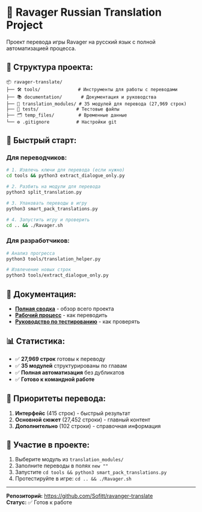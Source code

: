 # 🐉 Ravager Russian Translation Project

Проект перевода игры Ravager на русский язык с полной автоматизацией процесса.

## 📁 Структура проекта:

```
📦 ravager-translate/
├── 🛠️ tools/              # Инструменты для работы с переводами
├── 📚 documentation/       # Документация и руководства  
├── 🎯 translation_modules/ # 35 модулей для перевода (27,969 строк)
├── 🧪 tests/              # Тестовые файлы
├── 🗂️ temp_files/         # Временные данные
└── ⚙️ .gitignore          # Настройки git
```

## 🚀 Быстрый старт:

### Для переводчиков:
```bash
# 1. Извлечь ключи для перевода (если нужно)
cd tools && python3 extract_dialogue_only.py

# 2. Разбить на модули для перевода
python3 split_translation.py

# 3. Упаковать переводы в игру
python3 smart_pack_translations.py

# 4. Запустить игру и проверить
cd .. && ./Ravager.sh
```

### Для разработчиков:
```bash
# Анализ прогресса
python3 tools/translation_helper.py

# Извлечение новых строк
python3 tools/extract_dialogue_only.py
```

## 📖 Документация:

- **[Полная сводка](documentation/FINAL_SUMMARY.md)** - обзор всего проекта
- **[Рабочий процесс](documentation/TRANSLATION_WORKFLOW.md)** - как переводить
- **[Руководство по тестированию](documentation/TESTING_GUIDE.md)** - как проверять

## 📊 Статистика:

- ✅ **27,969 строк** готовы к переводу
- ✅ **35 модулей** структурированы по главам
- ✅ **Полная автоматизация** без дубликатов
- ✅ **Готово к командной работе**

## 🎯 Приоритеты перевода:

1. **Интерфейс** (415 строк) - быстрый результат
2. **Основной сюжет** (27,452 строки) - главный контент  
3. **Дополнительно** (102 строки) - справочная информация

## 🤝 Участие в проекте:

1. Выберите модуль из `translation_modules/`
2. Заполните переводы в полях `new ""`
3. Запустите `cd tools && python3 smart_pack_translations.py`
4. Протестируйте в игре: `cd .. && ./Ravager.sh`

---

**Репозиторий:** https://github.com/Sofitt/ravanger-translate  
**Статус:** ✅ Готов к работе
